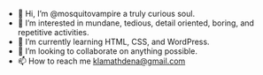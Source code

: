 - 👋 Hi, I’m @mosquitovampire a truly curious soul.
- 👀 I’m interested in mundane, tedious, detail oriented, boring, and repetitive activities.
- 🌱 I’m currently learning HTML, CSS, and WordPress.
- 💞️ I’m looking to collaborate on anything possible.
- 📫 How to reach me klamathdena@gmail.com

<!---
mosquitovampire/mosquitovampire is a ✨ special ✨ repository because its `README.md` (this file) appears on your GitHub profile.
You can click the Preview link to take a look at your changes.
--->
